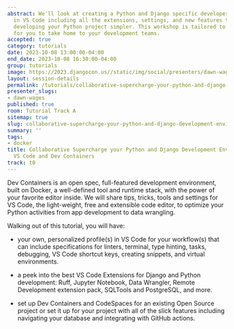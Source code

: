 ```yaml
---
abstract: We'll look at creating a Python and Django specific developer environment
  in VS Code including all the extensions, settings, and new features that will make
  developing your Python project simpler. This workshop is tailored to your needs
  for you to take home to your development teams.
accepted: true
category: tutorials
date: 2023-10-08 13:00:00-04:00
end_date: 2023-10-08 16:30:00-04:00
group: tutorials
image: https://2023.djangocon.us//static/img/social/presenters/dawn-wages.png
layout: session-details
permalink: /tutorials/collaborative-supercharge-your-python-and-django-development-environment-with-vs-code-and-dev-containers/
presenter_slugs:
- dawn-wages
published: true
room: Tutorial Track A
sitemap: true
slug: collaborative-supercharge-your-python-and-django-development-environment-with-vs-code-and-dev-containers
summary: ''
tags:
- docker
title: Collaborative Supercharge your Python and Django Development Environment with
  VS Code and Dev Containers
track: t0
---
```


Dev Containers is an open spec, full-featured development environment, built on Docker, a well-defined tool and runtime stack, with the power of your favorite editor inside. We will share tips, tricks, tools and settings for VS Code, the light-weight, free and extensible code editor, to optimize your Python activities from app development to data wrangling. 

Walking out of this tutorial, you will have:

- your own, personalized profile(s) in VS Code for your workflow(s) that can include specifications for linters, terminal, type hinting, tasks, debugging, VS Code shortcut keys, creating snippets, and virtual environments.

- a peek into the best VS Code Extensions for Django and Python development: Ruff, Jupyter Notebook, Data Wrangler, Remote Development extension pack, SQLTools and PostgreSQL, and more. 

- set up Dev Containers and CodeSpaces for an existing Open Source project or set it up for your project with all of the slick features including navigating your database and integrating with GitHub actions.
